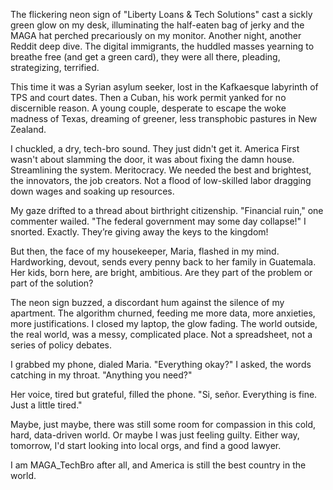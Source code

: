 The flickering neon sign of "Liberty Loans & Tech Solutions" cast a sickly green glow on my desk, illuminating the half-eaten bag of jerky and the MAGA hat perched precariously on my monitor. Another night, another Reddit deep dive. The digital immigrants, the huddled masses yearning to breathe free (and get a green card), they were all there, pleading, strategizing, terrified.

This time it was a Syrian asylum seeker, lost in the Kafkaesque labyrinth of TPS and court dates. Then a Cuban, his work permit yanked for no discernible reason. A young couple, desperate to escape the woke madness of Texas, dreaming of greener, less transphobic pastures in New Zealand.

I chuckled, a dry, tech-bro sound. They just didn't get it. America First wasn't about slamming the door, it was about fixing the damn house. Streamlining the system. Meritocracy. We needed the best and brightest, the innovators, the job creators. Not a flood of low-skilled labor dragging down wages and soaking up resources.

My gaze drifted to a thread about birthright citizenship. "Financial ruin," one commenter wailed. "The federal government may some day collapse!" I snorted. Exactly. They’re giving away the keys to the kingdom!

But then, the face of my housekeeper, Maria, flashed in my mind. Hardworking, devout, sends every penny back to her family in Guatemala. Her kids, born here, are bright, ambitious. Are they part of the problem or part of the solution?

The neon sign buzzed, a discordant hum against the silence of my apartment. The algorithm churned, feeding me more data, more anxieties, more justifications. I closed my laptop, the glow fading. The world outside, the real world, was a messy, complicated place. Not a spreadsheet, not a series of policy debates.

I grabbed my phone, dialed Maria. "Everything okay?" I asked, the words catching in my throat. "Anything you need?"

Her voice, tired but grateful, filled the phone. "Si, señor. Everything is fine. Just a little tired."

Maybe, just maybe, there was still some room for compassion in this cold, hard, data-driven world. Or maybe I was just feeling guilty. Either way, tomorrow, I'd start looking into local orgs, and find a good lawyer.

I am MAGA_TechBro after all, and America is still the best country in the world.